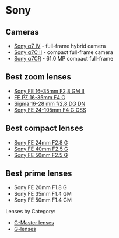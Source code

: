 # Sony

## Cameras

* [Sony α7 IV](https://www.sony.cz/electronics/fotoaparaty-s-vymennymi-objektivy-2/ilce-7m4) - full-frame hybrid camera
* [Sony α7C II](https://www.sony.cz/electronics/interchangeable-lens-cameras/ilce-7cm2) - compact full-frame camera
* [Sony α7CR](https://www.sony.cz/electronics/interchangeable-lens-cameras/ilce-7cr) - 61.0 MP compact full-frame

## Best zoom lenses

- [Sony FE 16–35mm F2,8 GM II](https://www.sony.cz/electronics/objektivy-s-bajonetem-e/sel1635gm2)
- [FE PZ 16-35mm F4 G](https://www.sony.cz/lenses/products/selp1635g)
- [Sigma 16-28 mm f/2,8 DG DN]()
- [Sony FE 24-105mm F4 G OSS](https://www.sony.cz/electronics/fotoaparaty-objektivy/sel24105g)

## Best compact lenses

- [Sony FE 24mm F2.8 G](https://www.sony.cz/lenses/products/sel24f28g)
- [Sony FE 40mm F2.5 G](https://www.sony.cz/lenses/products/sel40f25g)
- [Sony FE 50mm F2.5 G](https://www.sony.cz/lenses/products/sel50f25g)

## Best prime lenses

- Sony FE 20mm F1.8 G
- Sony FE 35mm F1.4 GM
- Sony FE 50mm F1.4 GM

Lenses by Category:

- [G-Master lenses](https://www.sony.cz/lenses/e-mount?format=fullframe&subbrand=gmaster)
- [G-lenses](https://www.sony.cz/lenses/e-mount?format=fullframe&subbrand=glens)
